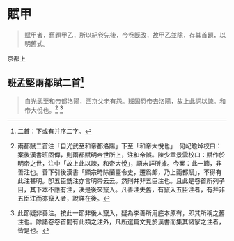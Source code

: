 # 賦甲

> <span class="n">賦甲者，舊題甲乙，所以紀卷先後，今卷旣改，故甲乙並除，存其首題，以明舊式。</span>

京都上

## 班孟堅兩都賦二首[^z1]

> <span class="n">自光武至和帝都洛陽，西京父老有怨。班固恐帝去洛陽，故上此詞以諫。和帝大悅也。[^1] [^z2]</span>

[^1]: 兩都賦二首注「自光武至和帝都洛陽」下至「和帝大悅也」　何屺瞻焯校曰：案後漢書班固傳，則兩都賦明帝世所上，注和帝誤。陳少章景雲校曰：賦作於明帝之世，注中「故上此以諫，和帝大悅」，語未詳所據。今案：此一節，非善注也。善下引後漢書「顯宗時除蘭臺令史，遷爲郎，乃上兩都賦」，不得有此注甚明。卽五臣銑注亦言明帝云云。然則幷非五臣注也。且此是卷首所列子目，其下本不應有注，決是後來竄入。凡善注失舊，有竄入五臣注者，有幷非五臣注而亦竄入者，說詳在後。

[^z1]: 二首：下或有并序二字。
[^z2]: 此節疑非善注。按此一節非後人竄入，疑為李善所用底本原有，即其所稱之舊注也。除諸卷卷首間有此類之注外，凡所選篇文見於漢書而集其諸家之注者，皆是也。
